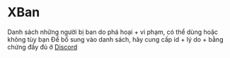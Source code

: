 # XBan
Danh sách những người bị ban do phá hoại + vi phạm, có thể dùng hoặc không tùy bạn
Để bổ sung vào danh sách, hãy cung cấp id + lý do + bằng chứng đầy đủ ở [Discord](https://discord.gg/9b5KM7wD)
